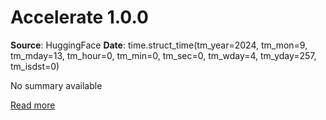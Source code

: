 # Accelerate 1.0.0

**Source**: HuggingFace
**Date**: time.struct_time(tm_year=2024, tm_mon=9, tm_mday=13, tm_hour=0, tm_min=0, tm_sec=0, tm_wday=4, tm_yday=257, tm_isdst=0)

No summary available

[Read more](https://huggingface.co/blog/accelerate-v1)
